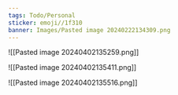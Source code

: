 ```yaml
---
tags: Todo/Personal
sticker: emoji//1f310
banner: Images/Pasted image 20240222134309.png
---
```

![[Pasted image 20240402135259.png]]



![[Pasted image 20240402135411.png]]


![[Pasted image 20240402135516.png]]